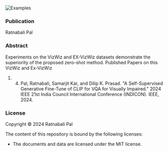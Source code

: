 ![Examples](img/machine.jpg)

### Publication
Ratnabali Pal

### Abstract
Experiments on the VizWiz and EX-VizWiz datasets demonstrate the superiority of the proposed zero-shot method. 
Published Papers on this VizWiz and Ex-VizWiz 
1. 4.	Pal, Ratnabali, Samarjit Kar, and Dilip K. Prasad. "A Self-Supervised Generative Fine-Tune of CLIP for VQA for Visually Impaired." 2024 IEEE 21st India Council International Conference (INDICON). IEEE, 2024.
      

### License

Copyright © 2024 Ratnabali Pal

The content of this repository is bound by the following licenses:

- The documents and data are licensed under the MIT license.
